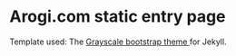 Arogi.com static entry page
=========================

Template used: The [Grayscale bootstrap theme ](http://ironsummitmedia.github.io/startbootstrap-grayscale/) for Jekyll.

